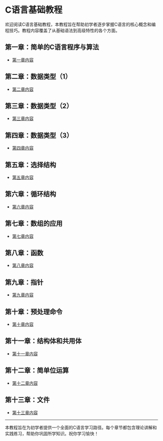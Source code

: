 # C语言基础教程

欢迎阅读C语言基础教程，本教程旨在帮助初学者逐步掌握C语言的核心概念和编程技巧。教程内容覆盖了从基础语法到高级特性的各个方面。

## 第一章：简单的C语言程序与算法

- [第一章内容](./chapter1_simple_programs_and_algorithms/README.md)

## 第二章：数据类型（1）

- [第二章内容](./chapter2_data_types_1/README.md)

## 第三章：数据类型（2）

- [第三章内容](./chapter3_data_types_2/README.md)

## 第四章：数据类型（3）

- [第四章内容](./chapter4_data_types_3/README.md)

## 第五章：选择结构

- [第五章内容](./chapter5_selection_structures/README.md)

## 第六章：循环结构

- [第六章内容](./chapter6_loop_structures/README.md)

## 第七章：数组的应用

- [第七章内容](./chapter7_array_applications/README.md)

## 第八章：函数

- [第八章内容](./chapter8_functions/README.md)

## 第九章：指针

- [第九章内容](./chapter9_pointers/README.md)

## 第十章：预处理命令

- [第十章内容](./chapter10_preprocessing_commands/README.md)

## 第十一章：结构体和共用体

- [第十一章内容](./chapter11_structures_and_unions/README.md)

## 第十二章：简单位运算

- [第十二章内容](./chapter12_bitwise_operations/README.md)

## 第十三章：文件

- [第十三章内容](./chapter13_files/README.md)

---

本教程旨在为初学者提供一个全面的C语言学习路径。每个章节都包含理论讲解和实践练习，帮助你巩固所学知识。祝你学习愉快！
